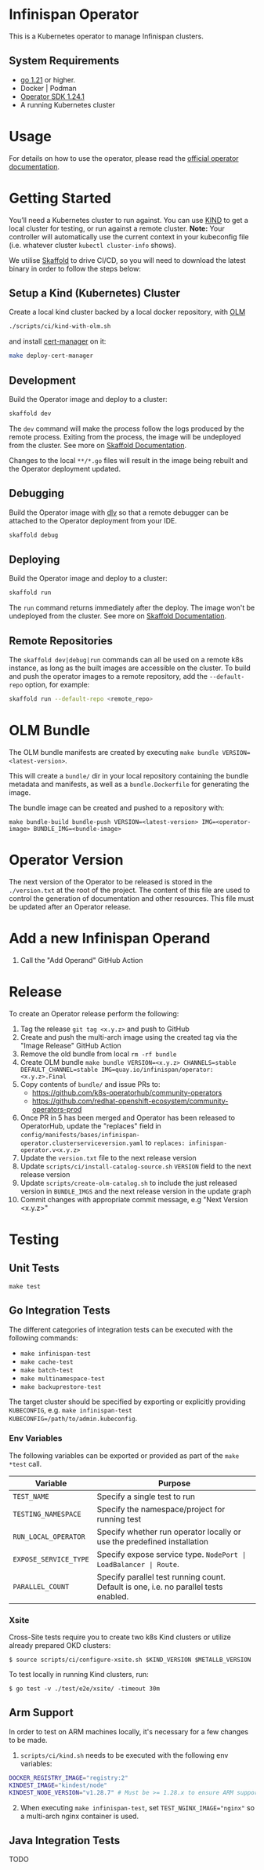 # Infinispan Operator

This is a Kubernetes operator to manage Infinispan clusters.

## System Requirements

* [go 1.21](https://github.com/golang/go) or higher.
* Docker | Podman
* [Operator SDK 1.24.1](https://github.com/operator-framework/operator-sdk/releases/tag/v1.24.1)
* A running Kubernetes cluster

# Usage

For details on how to use the operator, please read the [official operator documentation](https://infinispan.org/docs/infinispan-operator/main/operator.html).

# Getting Started
You’ll need a Kubernetes cluster to run against. You can use [KIND](https://sigs.k8s.io/kind) to get a local cluster for testing, or run against a remote cluster.
**Note:** Your controller will automatically use the current context in your kubeconfig file (i.e. whatever cluster `kubectl cluster-info` shows).

We utilise [Skaffold](https://skaffold.dev/) to drive CI/CD, so you will need to download the latest binary in order to
follow the steps below:

## Setup a Kind (Kubernetes) Cluster

Create a local kind cluster backed by a local docker repository, with [OLM](https://olm.operatorframework.io/)

```sh
./scripts/ci/kind-with-olm.sh
```

and install [cert-manager](https://cert-manager.io) on it:

```sh
make deploy-cert-manager
```

## Development
Build the Operator image and deploy to a cluster:

```sh
skaffold dev
```

The `dev` command will make the process follow the logs produced by the remote process.
Exiting from the process, the image will be undeployed from the cluster.
See more on [Skaffold Documentation](https://skaffold.dev/docs/).

Changes to the local `**/*.go` files will result in the image being rebuilt and the Operator deployment updated.

## Debugging
Build the Operator image with [dlv](https://github.com/go-delve/delve) so that a remote debugger can be attached
to the Operator deployment from your IDE.

```sh
skaffold debug
```

## Deploying
Build the Operator image and deploy to a cluster:

```sh
skaffold run
```

The `run` command returns immediately after the deploy.
The image won't be undeployed from the cluster.
See more on [Skaffold Documentation](https://skaffold.dev/docs/).

## Remote Repositories
The `skaffold dev|debug|run` commands can all be used on a remote k8s instance, as long as the built images are accessible
on the cluster. To build and push the operator images to a remote repository, add the `--default-repo` option, for example:

```sh
skaffold run --default-repo <remote_repo>
```

# OLM Bundle
The OLM bundle manifests are created by executing `make bundle VERSION=<latest-version>`.

This will create a `bundle/` dir in your local repository containing the bundle metadata and manifests, as well as a
`bundle.Dockerfile` for generating the image.

The bundle image can be created and pushed to a repository with:

```
make bundle-build bundle-push VERSION=<latest-version> IMG=<operator-image> BUNDLE_IMG=<bundle-image>
```

# Operator Version
The next version of the Operator to be released is stored in the `./version.txt` at the root of the project. The content
of this file are used to control the generation of documentation and other resources. This file must be updated after an
Operator release.

# Add a new Infinispan Operand
1. Call the "Add Operand" GitHub Action

# Release
To create an Operator release perform the following:
1. Tag the release `git tag <x.y.z>` and push to GitHub
2. Create and push the multi-arch image using the created tag via the "Image Release" GitHub Action
3. Remove the old bundle from local `rm -rf bundle`
4. Create OLM bundle `make bundle VERSION=<x.y.z> CHANNELS=stable DEFAULT_CHANNEL=stable IMG=quay.io/infinispan/operator:<x.y.z>.Final`
5. Copy contents of `bundle/` and issue PRs to:
    - https://github.com/k8s-operatorhub/community-operators
    - https://github.com/redhat-openshift-ecosystem/community-operators-prod
6. Once PR in 5 has been merged and Operator has been released to OperatorHub, update the "replaces" field in `config/manifests/bases/infinispan-operator.clusterserviceversion.yaml`
to `replaces: infinispan-operator.v<x.y.z>`
7. Update the `version.txt` file to the next release version
8. Update `scripts/ci/install-catalog-source.sh` `VERSION` field to the next release version
9. Update `scripts/create-olm-catalog.sh` to include the just released version in `BUNDLE_IMGS` and the next release version in the update graph
10. Commit changes with appropriate commit message, e.g "Next Version <x.y.z>"

# Testing

## Unit Tests

`make test`

## Go Integration Tests

The different categories of integration tests can be executed with the following commands:

- `make infinispan-test`
- `make cache-test`
- `make batch-test`
- `make multinamespace-test`
- `make backuprestore-test`

The target cluster should be specified by exporting or explicitly providing `KUBECONFIG`, e.g. `make infinispan-test KUBECONFIG=/path/to/admin.kubeconfig`.

### Env Variables
The following variables can be exported or provided as part of the `make *test` call.

| Variable              | Purpose                                                                              |
|-----------------------|--------------------------------------------------------------------------------------|
| `TEST_NAME`           | Specify a single test to run                                                         |
| `TESTING_NAMESPACE`   | Specify the namespace/project for running test                                       |
| `RUN_LOCAL_OPERATOR`  | Specify whether run operator locally or use the predefined installation              |
| `EXPOSE_SERVICE_TYPE` | Specify expose service type. `NodePort \| LoadBalancer \| Route`.                    |
| `PARALLEL_COUNT`      | Specify parallel test running count. Default is one, i.e. no parallel tests enabled. |

### Xsite
Cross-Site tests require you to create two k8s Kind clusters or utilize already prepared OKD clusters:
```
$ source scripts/ci/configure-xsite.sh $KIND_VERSION $METALLB_VERSION
```

To test locally in running Kind clusters, run:
```
$ go test -v ./test/e2e/xsite/ -timeout 30m
```

## Arm Support
In order to test on ARM machines locally, it's necessary for a few changes to be made.

1. `scripts/ci/kind.sh` needs to be executed with the following env variables:

```bash
DOCKER_REGISTRY_IMAGE="registry:2"
KINDEST_IMAGE="kindest/node"
KINDEST_NODE_VERSION="v1.28.7" # Must be >= 1.28.x to ensure ARM support works as expected
```

2. When executing `make infinispan-test`, set `TEST_NGINX_IMAGE="nginx"` so a multi-arch nginx container is used.

## Java Integration Tests
TODO
